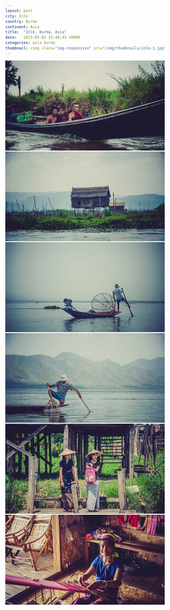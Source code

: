 ```yaml
---
layout: post
city: Inle
country: Burma
continent: Asia
title:  "Inle, Burma, Asia"
date:   2015-05-02 15:44:43 +0000
categories: asia burma
thumbnail: <img class="img-responsive" src="/img/thumbnails/inle-1.jpg" alt="Inle Burma" />
---
```


<div class="img-container">
	<img class="img-responsive" src="/img/countries/burma/inle-1.jpg" alt="Inle, Burma, Asia"/>
	<img class="img-responsive" src="/img/countries/burma/inle-2.jpg" alt="Inle, Burma, Asia"/>
	<img class="img-responsive" src="/img/countries/burma/inle-3.jpg" alt="Inle, Burma, Asia"/>
	<img class="img-responsive" src="/img/countries/burma/inle-4.jpg" alt="Inle, Burma, Asia"/>
	<img class="img-responsive" src="/img/countries/burma/inle-5.jpg" alt="Inle, Burma, Asia"/>
	<img class="img-responsive" src="/img/countries/burma/inle-6.jpg" alt="Inle, Burma, Asia"/>
</div>
